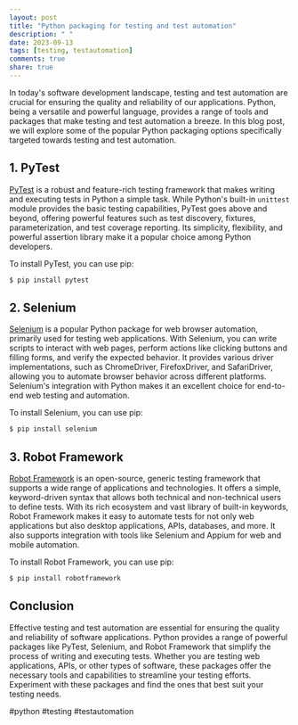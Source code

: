 ```yaml
---
layout: post
title: "Python packaging for testing and test automation"
description: " "
date: 2023-09-13
tags: [testing, testautomation]
comments: true
share: true
---
```


In today's software development landscape, testing and test automation are crucial for ensuring the quality and reliability of our applications. Python, being a versatile and powerful language, provides a range of tools and packages that make testing and test automation a breeze. In this blog post, we will explore some of the popular Python packaging options specifically targeted towards testing and test automation.

## 1. PyTest

[PyTest](https://pytest.org/) is a robust and feature-rich testing framework that makes writing and executing tests in Python a simple task. While Python's built-in `unittest` module provides the basic testing capabilities, PyTest goes above and beyond, offering powerful features such as test discovery, fixtures, parameterization, and test coverage reporting. Its simplicity, flexibility, and powerful assertion library make it a popular choice among Python developers.

To install PyTest, you can use pip:

```bash
$ pip install pytest
```

## 2. Selenium

[Selenium](https://www.selenium.dev/) is a popular Python package for web browser automation, primarily used for testing web applications. With Selenium, you can write scripts to interact with web pages, perform actions like clicking buttons and filling forms, and verify the expected behavior. It provides various driver implementations, such as ChromeDriver, FirefoxDriver, and SafariDriver, allowing you to automate browser behavior across different platforms. Selenium's integration with Python makes it an excellent choice for end-to-end web testing and automation.

To install Selenium, you can use pip:

```bash
$ pip install selenium
```

## 3. Robot Framework

[Robot Framework](https://robotframework.org/) is an open-source, generic testing framework that supports a wide range of applications and technologies. It offers a simple, keyword-driven syntax that allows both technical and non-technical users to define tests. With its rich ecosystem and vast library of built-in keywords, Robot Framework makes it easy to automate tests for not only web applications but also desktop applications, APIs, databases, and more. It also supports integration with tools like Selenium and Appium for web and mobile automation.

To install Robot Framework, you can use pip:

```bash
$ pip install robotframework
```

## Conclusion

Effective testing and test automation are essential for ensuring the quality and reliability of software applications. Python provides a range of powerful packages like PyTest, Selenium, and Robot Framework that simplify the process of writing and executing tests. Whether you are testing web applications, APIs, or other types of software, these packages offer the necessary tools and capabilities to streamline your testing efforts. Experiment with these packages and find the ones that best suit your testing needs.

#python #testing #testautomation